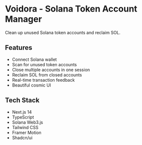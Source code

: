 # Voidora - Solana Token Account Manager

Clean up unused Solana token accounts and reclaim SOL.

## Features

- Connect Solana wallet
- Scan for unused token accounts
- Close multiple accounts in one session
- Reclaim SOL from closed accounts
- Real-time transaction feedback
- Beautiful cosmic UI

## Tech Stack

- Next.js 14
- TypeScript
- Solana Web3.js
- Tailwind CSS
- Framer Motion
- Shadcn/ui
